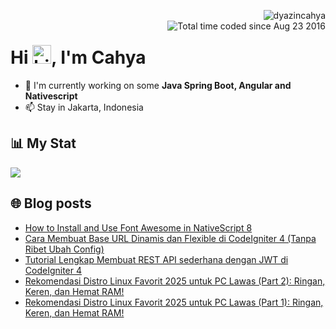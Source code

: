 <img align="right" src="https://komarev.com/ghpvc/?username=dyazincahya" alt="dyazincahya" /><br/>
<img src="https://wakatime.com/badge/user/fd321787-7d82-4766-b987-60584327310e.svg" alt="Total time coded since Aug 23 2016" align="right" />

<h1>Hi <img src="https://user-images.githubusercontent.com/1303154/88677602-1635ba80-d120-11ea-84d8-d263ba5fc3c0.gif" width="30" alt="hi">, I'm Cahya</h1>

- 🏢 I'm currently working on some **Java Spring Boot, Angular and Nativescript**
- 📫 Stay in Jakarta, Indonesia


## 📊 My Stat
<!-- img src="https://github-readme-stats.vercel.app/api?username=dyazincahya&show_icons=true"-->
<img src="https://github-readme-stats.vercel.app/api/wakatime?username=dyazincahya&layout=compact">
<!--img src="https://github-readme-stats.vercel.app/api/top-langs/?username=dyazincahya&layout=compact"-->
<!--img src="https://github-profile-summary-cards.vercel.app/api/cards/repos-per-language?username=dyazincahya"-->


## 🌐 Blog posts
<!-- BLOG-POST-LIST:START -->
- [How to Install and Use Font Awesome in NativeScript 8](https://www.kang-cahya.com/2025/07/how-to-install-and-use-font-awesome-in.html)
- [Cara Membuat Base URL Dinamis dan Flexible di CodeIgniter 4 &lpar;Tanpa Ribet Ubah Config&rpar;](https://www.kang-cahya.com/2025/05/cara-membuat-base-url-dinamis-dan.html)
- [Tutorial Lengkap Membuat REST API sederhana dengan JWT di CodeIgniter 4](https://www.kang-cahya.com/2025/05/tutorial-lengkap-membuat-rest-api.html)
- [Rekomendasi Distro Linux Favorit 2025 untuk PC Lawas &lpar;Part 2&rpar;: Ringan, Keren, dan Hemat RAM!](https://www.kang-cahya.com/2025/04/rekomendasi-distro-linux-favorit-2025-part-2.html)
- [Rekomendasi Distro Linux Favorit 2025 untuk PC Lawas &lpar;Part 1&rpar;: Ringan, Keren, dan Hemat RAM!](https://www.kang-cahya.com/2025/04/rekomendasi-distro-linux-favorit-2025.html)
<!-- BLOG-POST-LIST:END -->
